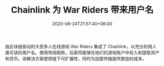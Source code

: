 ﻿---
title: "Chainlink 为 War Riders 带来用户名"
date: 2020-08-24T21:57:40+08:00
lastmod: 2020-08-24T16:45:40+08:00
draft: false
authors: ["Egerton"]
description: "由区块链驱动的大型多人在线游戏 War Riders 集成了 Chainlink，以充分利用人类可读的用户名。使用常规昵称，玩家将能够在他们的游戏账户中存入和提取资产和货币。该解决方案使用链下可扩展性，同时为加密传输提供更低的成本。"
featuredImage: "war-riders-integrated-chainlink.jpg"
tags: ["Virtual World","虚拟世界","Play to Earn"]
categories: ["news"]
news: ["虚拟世界"]
weight: 
lightgallery: true
pinned: false
recommend: false
recommend1: false
---

由区块链驱动的大型多人在线游戏 War Riders 集成了 Chainlink，以充分利用人类可读的用户名。使用常规昵称，玩家将能够在他们的游戏账户中存入和提取资产和货币。该解决方案使用链下可扩展性，同时为加密传输提供更低的成本。

<!--more-->

